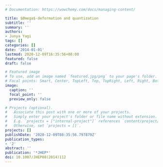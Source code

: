 ```yaml
---
# Documentation: https://wowchemy.com/docs/managing-content/

title: $Ømega$-deformation and quantization
subtitle: ''
summary: ''
authors:
- Junya Yagi
tags: []
categories: []
date: '2014-01-01'
lastmod: 2020-12-09T16:35:56+08:00
featured: false
draft: false

# Featured image
# To use, add an image named `featured.jpg/png` to your page's folder.
# Focal points: Smart, Center, TopLeft, Top, TopRight, Left, Right, BottomLeft, Bottom, BottomRight.
image:
  caption: ''
  focal_point: ''
  preview_only: false

# Projects (optional).
#   Associate this post with one or more of your projects.
#   Simply enter your project's folder or file name without extension.
#   E.g. `projects = ["internal-project"]` references `content/project/deep-learning/index.md`.
#   Otherwise, set `projects = []`.
projects: []
publishDate: '2020-12-09T08:35:56.797879Z'
publication_types:
- '2'
abstract: ''
publication: '*JHEP*'
doi: 10.1007/JHEP08(2014)112
---
```

